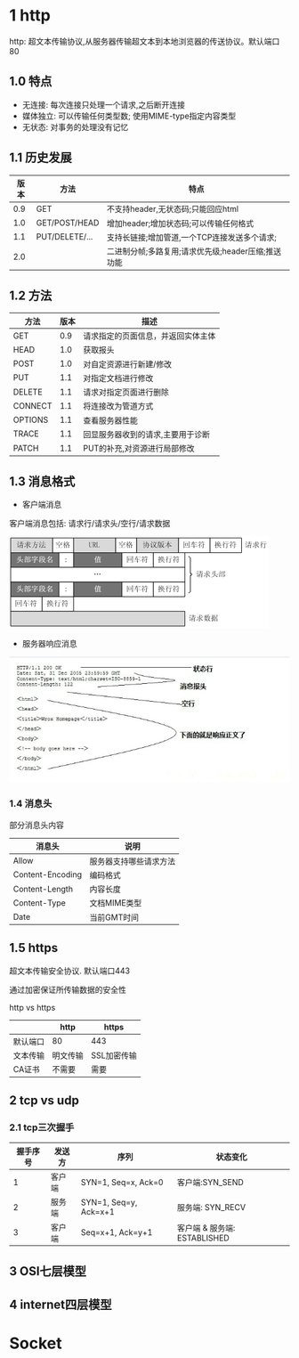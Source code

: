 # 1 http

http: 超文本传输协议,从服务器传输超文本到本地浏览器的传送协议。默认端口 80

## 1.0 特点

* 无连接: 每次连接只处理一个请求,之后断开连接
* 媒体独立: 可以传输任何类型数; 使用MIME-type指定内容类型
* 无状态: 对事务的处理没有记忆

## 1.1 历史发展

| 版本 | 方法           | 特点                                               |
| ---- | -------------- | -------------------------------------------------- |
| 0.9  | GET            | 不支持header,无状态码;只能回应html                 |
| 1.0  | GET/POST/HEAD  | 增加header;增加状态码;可以传输任何格式             |
| 1.1  | PUT/DELETE/... | 支持长链接;增加管道,一个TCP连接发送多个请求;       |
| 2.0  |                | 二进制分帧;多路复用;请求优先级;header压缩;推送功能 |



## 1.2 方法

| 方法    | 版本 | 描述                               |
| ------- | ---- | ---------------------------------- |
| GET     | 0.9  | 请求指定的页面信息，并返回实体主体 |
| HEAD    | 1.0  | 获取报头                           |
| POST    | 1.0  | 对自定资源进行新建/修改            |
| PUT     | 1.1  | 对指定文档进行修改                 |
| DELETE  | 1.1  | 请求对指定页面进行删除             |
| CONNECT | 1.1  | 将连接改为管道方式                 |
| OPTIONS | 1.1  | 查看服务器性能                     |
| TRACE   | 1.1  | 回显服务器收到的请求,主要用于诊断  |
| PATCH   | 1.1  | PUT的补充,对资源进行局部修改       |



## 1.3 消息格式

* 客户端消息

客户端消息包括: 请求行/请求头/空行/请求数据

<img src="clientMsg.png" alt="binder" />



* 服务器响应消息

<img src="serverMsg.jpeg" alt="binder" />

### 1.4 消息头

部分消息头内容

| 消息头           | 说明                   |
| ---------------- | ---------------------- |
| Allow            | 服务器支持哪些请求方法 |
| Content-Encoding | 编码格式               |
| Content-Length   | 内容长度               |
| Content-Type     | 文档MIME类型           |
| Date             | 当前GMT时间            |



## 1.5 https

超文本传输安全协议. 默认端口443

通过加密保证所传输数据的安全性

http vs https

|          | http     | https       |
| -------- | -------- | ----------- |
| 默认端口 | 80       | 443         |
| 文本传输 | 明文传输 | SSL加密传输 |
| CA证书   | 不需要   | 需要        |



## 2 tcp vs udp

### 2.1 tcp三次握手

| 握手序号 | 发送方 | 序列                  | 状态变化                     |
| -------- | ------ | --------------------- | ---------------------------- |
| 1        | 客户端 | SYN=1, Seq=x, Ack=0   | 客户端:SYN_SEND              |
| 2        | 服务端 | SYN=1, Seq=y, Ack=x+1 | 服务端: SYN_RECV             |
| 3        | 客户端 | Seq=x+1, Ack=y+1      | 客户端 & 服务端: ESTABLISHED |



## 3 OSI七层模型



## 4 internet四层模型



# Socket

